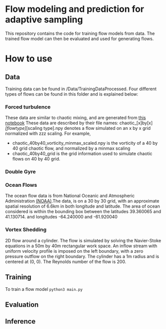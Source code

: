 # Flow modeling and prediction for adaptive sampling
This repository contains the code for training flow models from data. The trained flow model can then be evaluated and used for generating flows.

# How to use
## Data
Training data can be found in /Data/TrainingDataProcessed. Four different types of flows can be found in this folder and is explained below:
### Forced turbulence
These data are similar to chaotic mixing, and are generated from [this notebook](https://github.com/google/jax-cfd/blob/main/notebooks/spectral_forced_turbulence.ipynb)
These data are described by their file names: chaotic_[x]by[x]_[flowtype]_[scaling type].npy denotes a flow simulated on an x by x grid normalized with zzz scaling.
For example, 
* chaotic_40by40_vorticity_minmax_scaled.npy is the vorticity of a 40 by 40 grid chaotic flow, and normalized by a minmax scaling
* chaotic_40by40_grid is the grid information used to simulate chaotic flows on 40 by 40 grid.

### Double Gyre

### Ocean Flows
The ocean flow data is from National Oceanic and Atmospheric Administration [(NOAA)](https://www.noaa.gov/).The data, is on a 30 by 30 grid, with an approximate spatial resolution of 6.6km in both longitude and latitude. The area of ocean considered is within the bounding box between the latitudes 39.360065 and 41.130714. and longitudes -64.240000 and -61.920040

### Vortex Shedding
2D flow around a cylinder. The flow is simulated by solving the Navier-Stoke equations in a 50m by 40m rectangular work space. An inflow stream with uniform velocity profile is imposed on the left boundary, with a zero pressure outflow on the right boundary. The cylinder has a 1m radius and is centered at (0, 0). The Reynolds number of the flow is 200.

## Training
To train a flow model
```python3 main.py```

## Evaluation
## Inference
